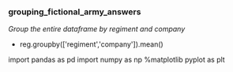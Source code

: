 ### grouping_fictional_army_answers

*Group the entire dataframe by regiment and company*
- reg.groupby(['regiment','company']).mean()



import pandas as pd
import numpy as np
%matplotlib pyplot as plt
